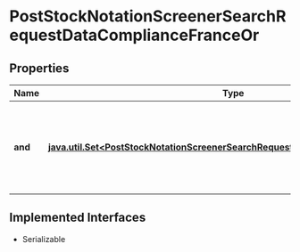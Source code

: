 

# PostStockNotationScreenerSearchRequestDataComplianceFranceOr


## Properties

Name | Type | Description | Notes
------------ | ------------- | ------------- | -------------
**and** | [**java.util.Set&lt;PostStockNotationScreenerSearchRequestDataComplianceFranceAnd&gt;**](PostStockNotationScreenerSearchRequestDataComplianceFranceAnd.md) | List of combinations of compliance properties joined by a logical AND operator. |  [optional]


## Implemented Interfaces

* Serializable


